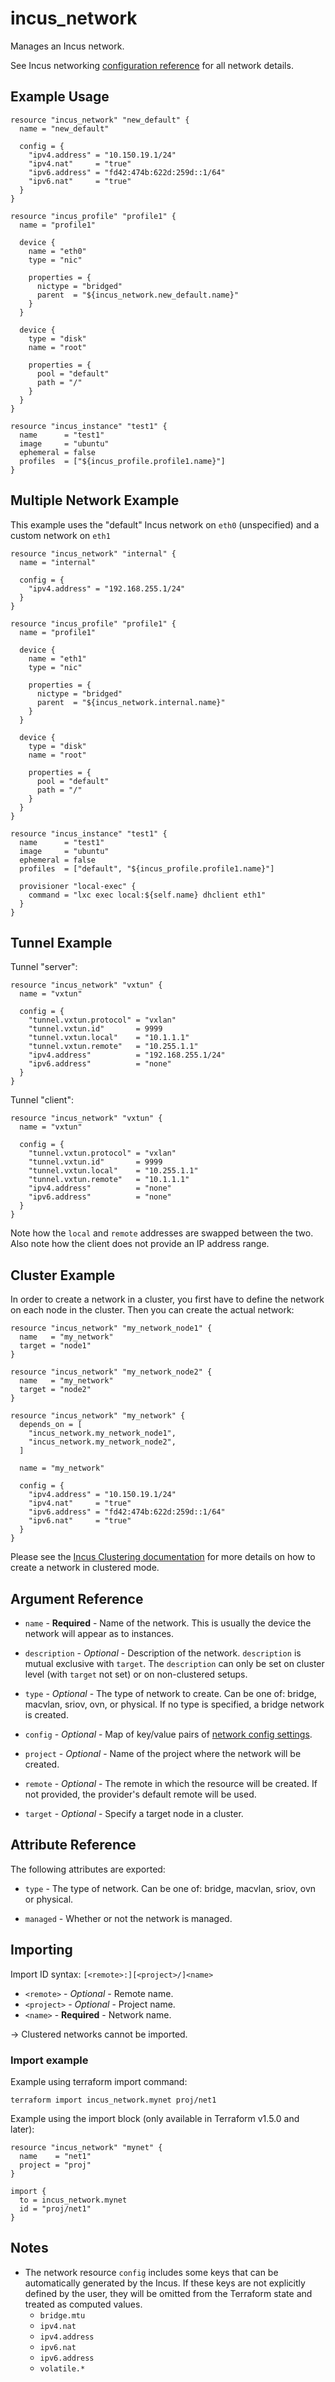 # incus_network

Manages an Incus network.

See Incus networking [configuration reference](https://linuxcontainers.org/incus/docs/main/explanation/networks/)
for all network details.

## Example Usage

```hcl
resource "incus_network" "new_default" {
  name = "new_default"

  config = {
    "ipv4.address" = "10.150.19.1/24"
    "ipv4.nat"     = "true"
    "ipv6.address" = "fd42:474b:622d:259d::1/64"
    "ipv6.nat"     = "true"
  }
}

resource "incus_profile" "profile1" {
  name = "profile1"

  device {
    name = "eth0"
    type = "nic"

    properties = {
      nictype = "bridged"
      parent  = "${incus_network.new_default.name}"
    }
  }

  device {
    type = "disk"
    name = "root"

    properties = {
      pool = "default"
      path = "/"
    }
  }
}

resource "incus_instance" "test1" {
  name      = "test1"
  image     = "ubuntu"
  ephemeral = false
  profiles  = ["${incus_profile.profile1.name}"]
}
```

## Multiple Network Example

This example uses the "default" Incus network on `eth0` (unspecified) and a
custom network on `eth1`

```hcl
resource "incus_network" "internal" {
  name = "internal"

  config = {
    "ipv4.address" = "192.168.255.1/24"
  }
}

resource "incus_profile" "profile1" {
  name = "profile1"

  device {
    name = "eth1"
    type = "nic"

    properties = {
      nictype = "bridged"
      parent  = "${incus_network.internal.name}"
    }
  }

  device {
    type = "disk"
    name = "root"

    properties = {
      pool = "default"
      path = "/"
    }
  }
}

resource "incus_instance" "test1" {
  name      = "test1"
  image     = "ubuntu"
  ephemeral = false
  profiles  = ["default", "${incus_profile.profile1.name}"]

  provisioner "local-exec" {
    command = "lxc exec local:${self.name} dhclient eth1"
  }
}
```

## Tunnel Example

Tunnel "server":

```hcl
resource "incus_network" "vxtun" {
  name = "vxtun"

  config = {
    "tunnel.vxtun.protocol" = "vxlan"
    "tunnel.vxtun.id"       = 9999
    "tunnel.vxtun.local"    = "10.1.1.1"
    "tunnel.vxtun.remote"   = "10.255.1.1"
    "ipv4.address"          = "192.168.255.1/24"
    "ipv6.address"          = "none"
  }
}
```

Tunnel "client":

```hcl
resource "incus_network" "vxtun" {
  name = "vxtun"

  config = {
    "tunnel.vxtun.protocol" = "vxlan"
    "tunnel.vxtun.id"       = 9999
    "tunnel.vxtun.local"    = "10.255.1.1"
    "tunnel.vxtun.remote"   = "10.1.1.1"
    "ipv4.address"          = "none"
    "ipv6.address"          = "none"
  }
}
```

Note how the `local` and `remote` addresses are swapped between the two.
Also note how the client does not provide an IP address range.

## Cluster Example

In order to create a network in a cluster, you first have to
define the network on each node in the cluster. Then you can create
the actual network:

```hcl
resource "incus_network" "my_network_node1" {
  name   = "my_network"
  target = "node1"
}

resource "incus_network" "my_network_node2" {
  name   = "my_network"
  target = "node2"
}

resource "incus_network" "my_network" {
  depends_on = [
    "incus_network.my_network_node1",
    "incus_network.my_network_node2",
  ]

  name = "my_network"

  config = {
    "ipv4.address" = "10.150.19.1/24"
    "ipv4.nat"     = "true"
    "ipv6.address" = "fd42:474b:622d:259d::1/64"
    "ipv6.nat"     = "true"
  }
}
```

Please see the [Incus Clustering documentation](https://linuxcontainers.org/incus/docs/main/howto/cluster_config_networks/)
for more details on how to create a network in clustered mode.

## Argument Reference

* `name` - **Required** - Name of the network. This is usually the device the
  network will appear as to instances.

* `description` - *Optional* - Description of the network. `description` is mutual exclusive with `target`. The `description` can only be set on cluster level (with `target` not set) or on non-clustered setups.

* `type` - *Optional* - The type of network to create. Can be one of: bridge,
  macvlan, sriov, ovn, or physical. If no type is specified, a bridge network
  is created.

* `config` - *Optional* - Map of key/value pairs of
  [network config settings](https://linuxcontainers.org/incus/docs/main/networks/).

* `project` - *Optional* - Name of the project where the network will be created.

* `remote` - *Optional* - The remote in which the resource will be created. If
  not provided, the provider's default remote will be used.

* `target` - *Optional* - Specify a target node in a cluster.

## Attribute Reference

The following attributes are exported:

* `type` - The type of network. Can be one of: bridge, macvlan, sriov, ovn or
  physical.

* `managed` - Whether or not the network is managed.

## Importing

Import ID syntax: `[<remote>:][<project>/]<name>`

* `<remote>` - *Optional* - Remote name.
* `<project>` - *Optional* - Project name.
* `<name>` - **Required** - Network name.

-> Clustered networks cannot be imported.

### Import example

Example using terraform import command:

```shell
terraform import incus_network.mynet proj/net1
```

Example using the import block (only available in Terraform v1.5.0 and later):

```hcl
resource "incus_network" "mynet" {
  name    = "net1"
  project = "proj"
}

import {
  to = incus_network.mynet
  id = "proj/net1"
}
```

## Notes

* The network resource `config` includes some keys that can be automatically generated by the Incus.
  If these keys are not explicitly defined by the user, they will be omitted from the Terraform
  state and treated as computed values.
  * `bridge.mtu`
  * `ipv4.nat`
  * `ipv4.address`
  * `ipv6.nat`
  * `ipv6.address`
  * `volatile.*`
